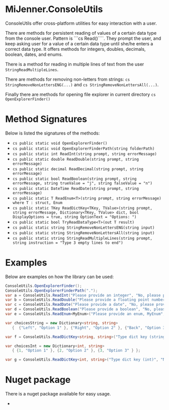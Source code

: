 # MiJenner.ConsoleUtils
ConsoleUtils offer cross-platform utilities for easy interaction with a user. 

There are methods for persistent reading of values of a certain data type from the console user. Pattern is ```cs Read<datatype>()````. They prompt the user, and keep asking user for a value of a certain data type until she/he enters a correct data type. It offers methods for integers, doubles, decimals, boolean, dates, and enums. 

There is a method for reading in multiple lines of text from the user ```StringReadMultipleLines```. 

There are methods for removing non-letters from strings: ```cs StringRemoveNonLettersENG(...)``` and ```cs StringRemoveNonLettersAll(...)```. 

Finally there are methods for opening file explorer in current directory ```cs OpenExplorerFinder()```

# Method Signatures 

Below is listed the signatures of the methods: 
* ```cs public static void OpenExplorerFinder()```
* ```cs public static void OpenExplorerFinderPath(string folderPath)```
* ```cs public static int ReadInt(string prompt, string errorMessage)```
* ```cs public static double ReadDouble(string prompt, string errorMessage)```
* ```cs public static decimal ReadDecimal(string prompt, string errorMessage)```
* ```cs public static bool ReadBoolean(string prompt, string errorMessage, string trueValue = "j", string falseValue = "n")```
* ```cs public static DateTime ReadDate(string prompt, string errorMessage)```
* ```cs public static T ReadEnum<T>(string prompt, string errorMessage) where T : struct, Enum```
* ```cs public static TKey ReadDictKey<TKey, TValue>(string prompt, string errorMessage, Dictionary<TKey, TValue> dict, bool DisplayOptions = true, string OptionText = "Options: ")```
* ```cs public static bool TryReadDataType<T>(out T result)```
* ```cs public static string StringRemoveNonLettersENG(string input)```
* ```cs public static string StringRemoveNonLettersAll(string input)```
* ```cs public static string StringReadMultipleLines(string prompt, string instruction = "Type 3 empty lines to end")```

# Examples 
Below are examples on how the library can be used: 
```cs 
ConsoleUtils.OpenExplorerFinder();
ConsoleUtils.OpenExplorerFinderPath("."); 
var a = ConsoleUtils.ReadInt("Please provide an integer", "No, please provide an integer");
var b = ConsoleUtils.ReadDouble("Please provide a floating point number", "No, please provide a floating point number");
var c = ConsoleUtils.ReadDate("Please provide a date", "No, please provide a date");
var d = ConsoleUtils.ReadBoolean("Please provide a boolean", "No, please provide a boolean", "t", "f");
var e = ConsoleUtils.ReadEnum<MyEnum>("Please provide an enum, MyEnum", "No, please provide an enum, MyEnum");

var choicesString = new Dictionary<string, string>
   {  {"Left", "Option 1" }, {"Right", "Option 2" }, {"Back", "Option 3" } };

var f = ConsoleUtils.ReadDictKey<string, string>("Type dict key (string)", "Nope", choicesString);

var choicesInt = new Dictionary<int, string>
   { {1, "Option 1" }, {2, "Option 2" }, {3, "Option 3" } };

var g = ConsoleUtils.ReadDictKey<int, string>("Type dict key (int)", "Nope", choicesInt);
```

# Nuget package 
There is a nuget package available for easy usage. 






* 
